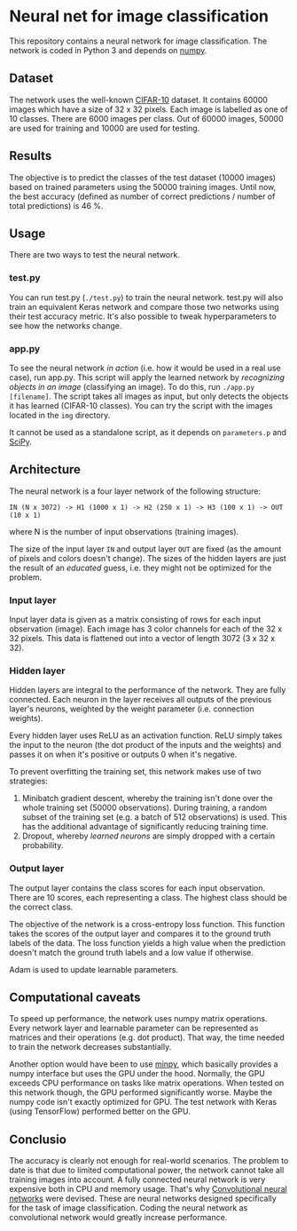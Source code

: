 Neural net for image classification
===
This repository contains a neural network for image classification. The network is coded in Python 3 and depends on
[numpy](http://www.numpy.org/).

Dataset
---
The network uses the well-known [CIFAR-10](https://www.cs.toronto.edu/~kriz/cifar.html) dataset. It contains 60000
images which have a size of 32 x 32 pixels. Each image is labelled as one of 10 classes. There are 6000 images per
class. Out of 60000 images, 50000 are used for training and 10000 are used for testing.

Results
---
The objective is to predict the classes of the test dataset (10000 images) based on trained parameters using the 50000
training images. Until now, the best accuracy (defined as number of correct predictions / number of total predictions)
is 46 %.

Usage
---
There are two ways to test the neural network.

### test.py
You can run test.py (`./test.py`) to train the neural network. test.py will also train an equivalent Keras network and
compare those two networks using their test accuracy metric. It's also possible to tweak hyperparameters to see how the
networks change.

### app.py
To see the neural network _in action_ (i.e. how it would be used in a real use case), run app.py. This script will apply
the learned network by _recognizing objects in an image_ (classifying an image). To do this, run
`./app.py [filename]`. The script takes all images as input, but only detects the objects it has learned (CIFAR-10
classes). You can try the script with the images located in the `img` directory.

It cannot be used as a standalone script, as it depends on `parameters.p` and [SciPy](https://www.scipy.org/).

Architecture
---
The neural network is a four layer network of the following structure:

`IN (N x 3072) -> H1 (1000 x 1) -> H2 (250 x 1) -> H3 (100 x 1) -> OUT (10 x 1)`

where N is the number of input observations (training images).

The size of the input layer `IN` and output layer `OUT` are fixed (as the amount of pixels and colors doesn't change).
The sizes of the hidden layers are just the result of an _educated_ guess, i.e. they might not be optimized for the
problem.

### Input layer
Input layer data is given as a matrix consisting of rows for each input observation (image). Each image has 3 color
channels for each of the 32 x 32 pixels. This data is flattened out into a vector of length 3072 (3 x 32 x 32).

### Hidden layer
Hidden layers are integral to the performance of the network. They are fully connected. Each neuron in the layer
receives all outputs of the previous layer's neurons, weighted by the weight parameter (i.e. connection weights).

Every hidden layer uses ReLU as an activation function. ReLU simply takes the input to the neuron (the dot product of
the inputs and the weights) and passes it on when it's positive or outputs 0 when it's negative.

To prevent overfitting the training set, this network makes use of two strategies:
1. Minibatch gradient descent, whereby the training isn't done over the whole training set (50000 observations). During
training, a random subset of the training set (e.g. a batch of 512 observations) is used. This has the additional
advantage of significantly reducing training time.
2. Dropout, whereby _learned neurons_ are simply dropped with a certain probability.

### Output layer
The output layer contains the class scores for each input observation. There are 10 scores, each representing a class.
The highest class should be the correct class.

The objective of the network is a cross-entropy loss function. This function takes the scores of the output layer and
compares it to the ground truth labels of the data. The loss function yields a high value when the prediction doesn't
match the ground truth labels and a low value if otherwise.

Adam is used to update learnable parameters.

Computational caveats
---
To speed up performance, the network uses numpy matrix operations. Every network layer and learnable parameter can be
represented as matrices and their operations (e.g. dot product). That way, the time needed to train the network
decreases substantially.

Another option would have been to use [minpy](https://minpy.readthedocs.io/en/latest/index.html), which basically
provides a numpy interface but uses the GPU under the hood. Normally, the GPU exceeds CPU performance on tasks like
matrix operations. When tested on this network though, the GPU performed significantly worse. Maybe the numpy code isn't
exactly optimized for GPU. The test network with Keras (using TensorFlow) performed better on the GPU.


Conclusio
---
The accuracy is clearly not enough for real-world scenarios. The problem to date is that due to limited computational
power, the network cannot take all training images into account. A fully connected neural network is very expensive both
in CPU and memory usage. That's why
[Convolutional neural networks](https://en.wikipedia.org/wiki/Convolutional_neural_network) were devised. These are
neural networks designed specifically for the task of image classification. Coding the neural network as convolutional
network would greatly increase performance.
